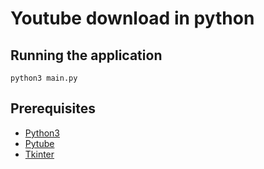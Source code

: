 # Youtube download in python

## Running the application
 `python3 main.py`
 
## Prerequisites
* [Python3](https://www.python.org)
* [Pytube](https://pytube.io/en/latest/)
* [Tkinter](https://docs.python.org/3/library/tkinter.html)

